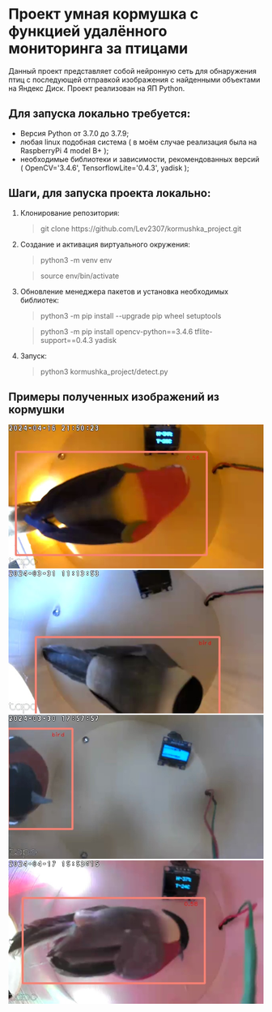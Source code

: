 # Проект умная кормушка с функцией удалённого мониторинга за птицами

Данный проект представляет собой нейронную сеть для обнаружения птиц с последующей отправкой изображения с найденными объектами на Яндекс Диск. Проект реализован на ЯП Python.

## Для запуска локально требуется:
- Версия Python от 3.7.0 до 3.7.9;
- любая linux подобная система ( в моём случае реализация была на RaspberryPi 4 model B+ );
- необходимые библиотеки и зависимости, рекомендованных версий ( OpenCV='3.4.6', TensorflowLite='0.4.3', yadisk );


## Шаги, для запуска проекта локально:
1. Клонирование репозитория:
    > git clone https&#58;//github&#46;com/Lev2307/kormushka_project.git
2. Создание и активация виртуального окружения:
    > python3 -m venv env

    > source env/bin/activate
3. Обновление менеджера пакетов и установка необходимых библиотек:
    > python3 -m pip install --upgrade pip wheel setuptools

    > python3 -m pip install opencv-python==3.4.6 tflite-support==0.4.3 yadisk
4. Запуск:
    > python3 kormushka_project/detect.py

## Примеры полученных изображений из кормушки
!["Первое фото"](./assets/images/bird_picture_vD1hAZsBrG.jpg)
!["Второе фото"](./assets/images/bird_picture_xA2uofNQJx.jpg)
!["Третье фото"](./assets/images/bird_picture_DbdYRrJ2RL.jpg)
!["Четвёртое фото"](./assets/images/bird_picture_J8WClLsLOy.jpg)


